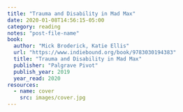 ```yaml
---
title: "Trauma and Disability in Mad Max"
date: 2020-01-08T14:56:15-05:00
category: reading
notes: "post-file-name"
book:
  author: "Mick Broderick, Katie Ellis"
  url: "https://www.indiebound.org/book/9783030194383"
  title: "Trauma and Disability in Mad Max"
  publisher: "Palgrave Pivot"
  publish_year: 2019
  year_read: 2020
resources:
  - name: cover
    src: images/cover.jpg
---
```


